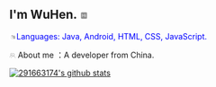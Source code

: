 ## I'm WuHen. <img src="https://github.com/291663174/291663174/blob/master/images/hi.png" width = "3%" height = "3%" alt="hi" align=center />

<img src="https://github.com/291663174/291663174/blob/master/images/language.png" width = "2.5%" height = "2.5%" alt="language" align=center /><span style="color:blue;">Languages: Java, Android, HTML, CSS, JavaScript. </span>

<img src="https://github.com/291663174/291663174/blob/master/images/about%20us.png" width = "2.2%" height = "2.2%" alt="language" align=center /> About me ：A developer from China.

[![291663174's github stats](https://github-readme-stats.vercel.app/api?username=291663174&show_icons=true&theme=radical)](https://github.com/291663174)
